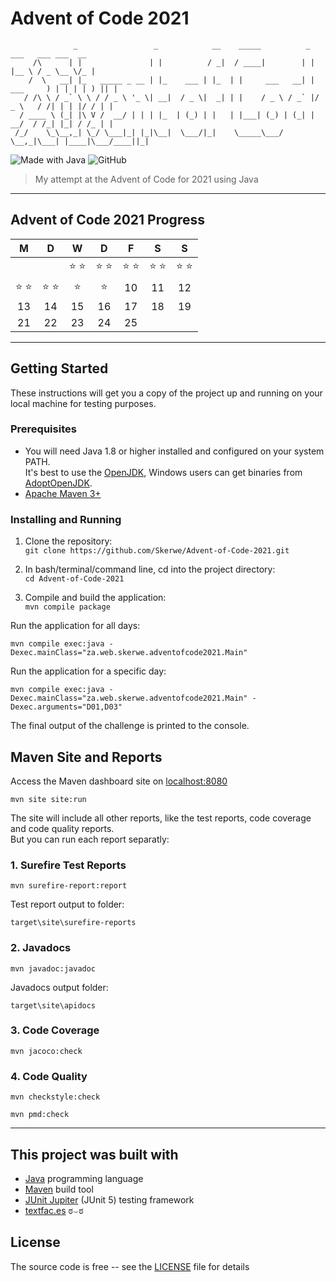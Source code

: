 # Advent of Code 2021

```text
              _                 _            __    _____          _        ___   ___ ___  __
     /\      | |               | |          / _|  / ____|        | |      |__ \ / _ \__ \/_ |
    /  \   __| |_   _____ _ __ | |_    ___ | |_  | |     ___   __| | ___     ) | | | | ) || |
   / /\ \ / _` \ \ / / _ \ '_ \| __|  / _ \|  _| | |    / _ \ / _` |/ _ \   / /| | | |/ / | |
  / ____ \ (_| |\ V /  __/ | | | |_  | (_) | |   | |___| (_) | (_| |  __/  / /_| |_| / /_ | |
 /_/    \_\__,_| \_/ \___|_| |_|\__|  \___/|_|    \_____\___/ \__,_|\___| |____|\___/____||_|

```

![Made with Java](https://forthebadge.com/images/badges/made-with-java.svg)
![GitHub](https://img.shields.io/github/license/Skerwe/Advent-of-Code-2020?style=for-the-badge)

> My attempt at the Advent of Code for 2021 using Java

***

## Advent of Code 2021 Progress

|       M       |       D       |       W       |       D       |       F       |       S       |       S       |
| :-----------: | :-----------: | :-----------: | :-----------: | :-----------: | :-----------: | :-----------: |
|               |               | :star: :star: | :star: :star: | :star: :star: | :star: :star: | :star: :star: |
| :star: :star: | :star: :star: |    :star:     |    :star:     |      10       |      11       |      12       |
|      13       |      14       |      15       |      16       |      17       |      18       |      19       |
|      21       |      22       |      23       |      24       |      25       |               |               |

***

## Getting Started

These instructions will get you a copy of the project up and running on your local machine for testing purposes.

### Prerequisites

- You will need Java 1.8 or higher installed and configured on your system PATH.  
  It's best to use the [OpenJDK][openjdk], Windows users can get binaries from [AdoptOpenJDK][adoptopenjdk].
- [Apache Maven 3+][maven]

### Installing and Running

1. Clone the repository:  
    `git clone https://github.com/Skerwe/Advent-of-Code-2021.git`

2. In bash/terminal/command line, cd into the project directory:  
    `cd Advent-of-Code-2021`

3. Compile and build the application:  
   `mvn compile package`

Run the application for all days:

```shell
mvn compile exec:java -Dexec.mainClass="za.web.skerwe.adventofcode2021.Main"
```

Run the application for a specific day:

```shell
mvn compile exec:java -Dexec.mainClass="za.web.skerwe.adventofcode2021.Main" -Dexec.arguments="D01,D03"
```

The final output of the challenge is printed to the console.

## Maven Site and Reports

Access the Maven dashboard site on [localhost:8080](http://localhost:8080/)

```shell
mvn site site:run
```

The site will include all other reports, like the test reports, code coverage and code quality reports.  
But you can run each report separatly:

### 1. Surefire Test Reports

```shell
mvn surefire-report:report
```

Test report output to folder:

`target\site\surefire-reports`

### 2. Javadocs

```shell
mvn javadoc:javadoc
```

Javadocs output folder:

`target\site\apidocs`

### 3. Code Coverage

```shell
mvn jacoco:check
```

### 4. Code Quality

```shell
mvn checkstyle:check
```

```shell
mvn pmd:check
```

***

## This project was built with

- [Java](https://www.java.com/en/) programming language
- [Maven][maven] build tool
- [JUnit Jupiter][junit] (JUnit 5) testing framework
- [textfac.es](https://textfac.es/) ಠ⌣ಠ

## License

The source code is free -- see the [LICENSE](LICENSE) file for details

[openjdk]: https://openjdk.java.net/
[adoptopenjdk]: https://adoptopenjdk.net/
[maven]: https://maven.apache.org/
[junit]: https://junit.org/junit5/
